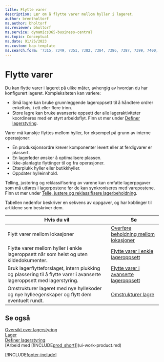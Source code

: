 ```yaml
---
title: Flytte varer
description: Lær om å flytte varer mellom hyller i lageret.
author: brentholtorf
ms.author: bholtorf
ms.reviewer: bholtorf
ms.service: dynamics365-business-central
ms.topic: Conceptual
ms.date: 01/25/2023
ms.custom: bap-template
ms.search.form: '7315, 7349, 7351, 7382, 7384, 7386, 7387, 7399, 7400, 9314, 9330, 9345'
---
```

# <a name="moving-items"></a>Flytte varer

Du kan flytte varer i lageret på ulike måter, avhengig av hvordan du har konfigurert lageret. Kompleksiteten kan variere:

* Små lagre kan bruke grunnleggende lageroppsett til å håndtere ordrer enkeltvis, i ett eller flere trinn.
* Store lagre kan bruke avanserte oppsett der alle lageraktiviteter koordineres med en styrt arbeidsflyt. Finn ut mer under [Definer lagerstyring](warehouse-setup-warehouse.md).

Varer må kanskje flyttes mellom hyller, for eksempel på grunn av interne operasjoner:

* En produksjonsordre krever komponenter levert eller at ferdigvarer er plassert.
* En lagerleder ønsker å optimalisere plassen.
* Ikke-planlagte flyttinger til og fra operasjoner.
* Etterplukk hyller eller butikkhyller.
* Oppdater hylleinnhold.

Telling, justering og reklassifisering av varene kan omfatte lagerppgaver som må utføres i lagerpostene før de kan synkroniseres med varepostene. Finn ut mer under [Telle, justere og reklassifisere lagerbeholdning](inventory-how-count-adjust-reclassify.md).  

 Tabellen nedenfor beskriver en sekvens av oppgaver, og har koblinger til artiklene som beskriver dem.

|**Hvis du vil**|**Se**|  
|------------|-------------|  
|Flytt varer mellom lokasjoner|[Overføre beholdning mellom lokasjoner](inventory-how-transfer-between-locations.md)|
|Flytte varer mellom hyller i enkle lageroppsett når som helst og uten kildedokumenter.|[Flytte varer i enkle lageroppsett](warehouse-how-to-move-items-ad-hoc-in-basic-warehousing.md)|
|Bruk lagerflytteforslaget, intern plukking og plassering til å flytte varer i avanserte lageroppsett med lagerstyring.|[Flytte varer i avanserte lageroppsett](warehouse-how-to-move-items-in-advanced-warehousing.md)|  
|Omstrukturer lageret med nye hyllekoder og nye hylleegenskaper og flytt dem eventuelt rundt.|[Omstrukturer lagre](warehouse-how-to-restructure-warehouses.md)|  

## <a name="see-also"></a>Se også

[Oversikt over lagerstyring](design-details-warehouse-management.md)  
[Lager](inventory-manage-inventory.md)  
[Definer lagerstyring](warehouse-setup-warehouse.md)  
[Arbeid med [!INCLUDE[prod_short](includes/prod_short.md)]](ui-work-product.md)


[!INCLUDE[footer-include](includes/footer-banner.md)]
